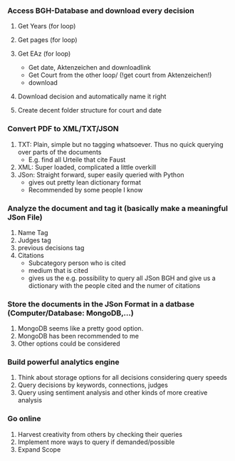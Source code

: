 ### Access BGH-Database and download every decision
1. Get Years (for loop)
2. Get pages (for loop)
3. Get EAz (for loop)
	 * Get date, Aktenzeichen and downloadlink
	 * Get Court from the other loop/ (!get court from Aktenzeichen!)
	 * download

3. Download decision and automatically name it right
4. Create decent folder structure for court and date

### Convert PDF to XML/TXT/JSON
1. TXT: Plain, simple but no tagging whatsoever. Thus no quick querying over parts of the documents
	* E.g. find all Urteile that cite Faust
2. XML: Super loaded, complicated a little overkill
3. JSon: Straight forward, super easily queried with Python
	* gives out pretty lean dictionary format
	* Recommended by some people I know

### Analyze the document and tag it (basically make a meaningful JSon File)
1. Name Tag
2. Judges tag
3. previous decisions tag
3. Citations
	* Subcategory person who is cited
	* medium that is cited
	* gives us the e.g. possibility to query all JSon BGH and give us a dictionary with the people cited and the numer of citations

### Store the documents in the JSon Format in a datbase (Computer/Database: MongoDB,...)
1. MongoDB seems like a pretty good option.
2. MongoDB has been recommended to me
3. Other options could be considered

### Build powerful analytics engine
1. Think about storage options for all decisions considering query speeds
2. Query decisions by keywords, connections, judges
3. Query using sentiment analysis and other kinds of more creative analysis

### Go online
1. Harvest creativity from others by checking their queries
2. Implement more ways to query if demanded/possible
3. Expand Scope

